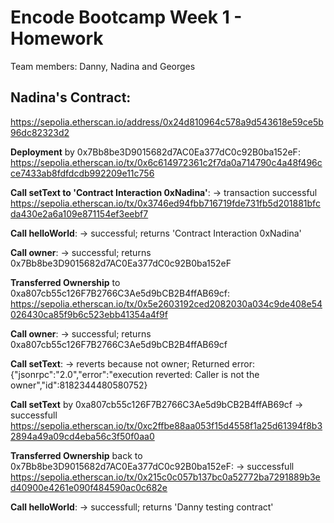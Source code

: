 # Encode Bootcamp Week 1 - Homework

Team members: Danny, Nadina and Georges

## Nadina's Contract:
https://sepolia.etherscan.io/address/0x24d810964c578a9d543618e59ce5b96dc82323d2

**Deployment** by 0x7Bb8be3D9015682d7AC0Ea377dC0c92B0ba152eF:
https://sepolia.etherscan.io/tx/0x6c614972361c2f7da0a714790c4a48f496cce7433ab8fdfdcdb992209e11c756

**Call setText to 'Contract Interaction 0xNadina'**:
-> transaction successful
https://sepolia.etherscan.io/tx/0x3746ed94fbb716719fde731fb5d201881bfcda430e2a6a109e871154ef3eebf7

**Call helloWorld**:
-> successful; returns 'Contract Interaction 0xNadina'

**Call owner**:
-> successful; returns 0x7Bb8be3D9015682d7AC0Ea377dC0c92B0ba152eF

**Transferred Ownership** to 0xa807cb55c126F7B2766C3Ae5d9bCB2B4ffAB69cf:
https://sepolia.etherscan.io/tx/0x5e2603192ced2082030a034c9de408e54026430ca85f9b6c523ebb41354a4f9f

**Call owner**:
-> successful; returns 0xa807cb55c126F7B2766C3Ae5d9bCB2B4ffAB69cf

**Call setText**:
-> reverts because not owner; Returned error: {"jsonrpc":"2.0","error":"execution reverted: Caller is not the owner","id":8182344480580752}

**Call setText** by 0xa807cb55c126F7B2766C3Ae5d9bCB2B4ffAB69cf
-> successfull
https://sepolia.etherscan.io/tx/0xc2ffbe88aa053f15d4558f1a25d61394f8b32894a49a09cd4eba56c3f50f0aa0

**Transferred Ownership** back to 0x7Bb8be3D9015682d7AC0Ea377dC0c92B0ba152eF:
-> successfull
https://sepolia.etherscan.io/tx/0x215c0c057b137bc0a52772ba7291889b3ed40900e4261e090f484590ac0c682e

**Call helloWorld**:
-> successfull; returns 'Danny testing contract'

